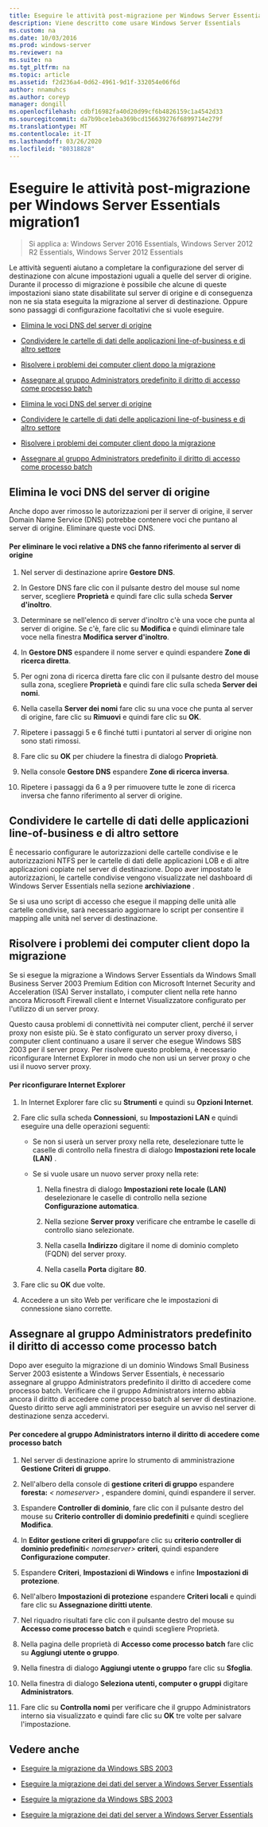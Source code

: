 ```yaml
---
title: Eseguire le attività post-migrazione per Windows Server Essentials migration1
description: Viene descritto come usare Windows Server Essentials
ms.custom: na
ms.date: 10/03/2016
ms.prod: windows-server
ms.reviewer: na
ms.suite: na
ms.tgt_pltfrm: na
ms.topic: article
ms.assetid: f2d236a4-0d62-4961-9d1f-332054e06f6d
author: nnamuhcs
ms.author: coreyp
manager: dongill
ms.openlocfilehash: cdbf16982fa40d20d99cf6b4826159c1a4542d33
ms.sourcegitcommit: da7b9bce1eba369bcd156639276f6899714e279f
ms.translationtype: MT
ms.contentlocale: it-IT
ms.lasthandoff: 03/26/2020
ms.locfileid: "80318828"
---
```

# <a name="perform-post-migration-tasks-for-windows-server-essentials-migration1"></a>Eseguire le attività post-migrazione per Windows Server Essentials migration1

>Si applica a: Windows Server 2016 Essentials, Windows Server 2012 R2 Essentials, Windows Server 2012 Essentials

Le attività seguenti aiutano a completare la configurazione del server di destinazione con alcune impostazioni uguali a quelle del server di origine. Durante il processo di migrazione è possibile che alcune di queste impostazioni siano state disabilitate sul server di origine e di conseguenza non ne sia stata eseguita la migrazione al server di destinazione. Oppure sono passaggi di configurazione facoltativi che si vuole eseguire.  
  

-   [Elimina le voci DNS del server di origine](Perform-post-migration-tasks-for-Windows-Server-Essentials-migration.md#BKMK_DeleteDNSEntries)  
  
-   [Condividere le cartelle di dati delle applicazioni line-of-business e di altro settore](Perform-post-migration-tasks-for-Windows-Server-Essentials-migration.md#BKMK_ShareLineOfBusinessAndOtherApplications)  
  
-   [Risolvere i problemi dei computer client dopo la migrazione](Perform-post-migration-tasks-for-Windows-Server-Essentials-migration.md#BKMK_FixClientComputerIssuesAfterMigrating)  
  
-   [Assegnare al gruppo Administrators predefinito il diritto di accesso come processo batch](Perform-post-migration-tasks-for-Windows-Server-Essentials-migration.md#BKMK_AdminGroup)  

-   [Elimina le voci DNS del server di origine](../migrate/Perform-post-migration-tasks-for-Windows-Server-Essentials-migration.md#BKMK_DeleteDNSEntries)  
  
-   [Condividere le cartelle di dati delle applicazioni line-of-business e di altro settore](../migrate/Perform-post-migration-tasks-for-Windows-Server-Essentials-migration.md#BKMK_ShareLineOfBusinessAndOtherApplications)  
  
-   [Risolvere i problemi dei computer client dopo la migrazione](../migrate/Perform-post-migration-tasks-for-Windows-Server-Essentials-migration.md#BKMK_FixClientComputerIssuesAfterMigrating)  
  
-   [Assegnare al gruppo Administrators predefinito il diritto di accesso come processo batch](../migrate/Perform-post-migration-tasks-for-Windows-Server-Essentials-migration.md#BKMK_AdminGroup)  

  
##  <a name="delete-dns-entries-of-the-source-server"></a><a name="BKMK_DeleteDNSEntries"></a>Elimina le voci DNS del server di origine  
 Anche dopo aver rimosso le autorizzazioni per il server di origine, il server Domain Name Service (DNS) potrebbe contenere voci che puntano al server di origine. Eliminare queste voci DNS.  
  
#### <a name="to-delete-dns-entries-that-point-to-the-source-server"></a>Per eliminare le voci relative a DNS che fanno riferimento al server di origine  
  
1.  Nel server di destinazione aprire **Gestore DNS**.  
  
2.  In Gestore DNS fare clic con il pulsante destro del mouse sul nome server, scegliere **Proprietà** e quindi fare clic sulla scheda **Server d'inoltro**.  
  
3.  Determinare se nell'elenco di server d'inoltro c'è una voce che punta al server di origine. Se c'è, fare clic su **Modifica** e quindi eliminare tale voce nella finestra **Modifica server d'inoltro**.  
  
4.  In **Gestore DNS** espandere il nome server e quindi espandere **Zone di ricerca diretta**.  
  
5.  Per ogni zona di ricerca diretta fare clic con il pulsante destro del mouse sulla zona, scegliere **Proprietà** e quindi fare clic sulla scheda **Server dei nomi**.  
  
6.  Nella casella **Server dei nomi** fare clic su una voce che punta al server di origine, fare clic su **Rimuovi** e quindi fare clic su **OK**.  
  
7.  Ripetere i passaggi 5 e 6 finché tutti i puntatori al server di origine non sono stati rimossi.  
  
8.  Fare clic su **OK** per chiudere la finestra di dialogo **Proprietà**.  
  
9. Nella console **Gestore DNS** espandere **Zone di ricerca inversa**.  
  
10. Ripetere i passaggi da 6 a 9 per rimuovere tutte le zone di ricerca inversa che fanno riferimento al server di origine.  
  
##  <a name="share-line-of-business-and-other-application-data-folders"></a><a name="BKMK_ShareLineOfBusinessAndOtherApplications"></a>Condividere le cartelle di dati delle applicazioni line-of-business e di altro settore  
 È necessario configurare le autorizzazioni delle cartelle condivise e le autorizzazioni NTFS per le cartelle di dati delle applicazioni LOB e di altre applicazioni copiate nel server di destinazione. Dopo aver impostato le autorizzazioni, le cartelle condivise vengono visualizzate nel dashboard di Windows Server Essentials nella sezione **archiviazione** .  
  
 Se si usa uno script di accesso che esegue il mapping delle unità alle cartelle condivise, sarà necessario aggiornare lo script per consentire il mapping alle unità nel server di destinazione.  
  
##  <a name="fix-client-computer-issues-after-migrating"></a><a name="BKMK_FixClientComputerIssuesAfterMigrating"></a>Risolvere i problemi dei computer client dopo la migrazione  
 Se si esegue la migrazione a Windows Server Essentials da Windows Small Business Server 2003 Premium Edition con Microsoft Internet Security and Acceleration (ISA) Server installato, i computer client nella rete hanno ancora Microsoft Firewall client e Internet Visualizzatore configurato per l'utilizzo di un server proxy.  
  
 Questo causa problemi di connettività nei computer client, perché il server proxy non esiste più. Se è stato configurato un server proxy diverso, i computer client continuano a usare il server che esegue Windows SBS 2003 per il server proxy. Per risolvere questo problema, è necessario riconfigurare Internet Explorer in modo che non usi un server proxy o che usi il nuovo server proxy.  
  
#### <a name="to-reconfigure-internet-explorer"></a>Per riconfigurare Internet Explorer  
  
1.  In Internet Explorer fare clic su **Strumenti** e quindi su **Opzioni Internet**.  
  
2.  Fare clic sulla scheda **Connessioni**, su **Impostazioni LAN** e quindi eseguire una delle operazioni seguenti:  
  
    -   Se non si userà un server proxy nella rete, deselezionare tutte le caselle di controllo nella finestra di dialogo **Impostazioni rete locale (LAN)** .  
  
    -   Se si vuole usare un nuovo server proxy nella rete:  
  
        1.  Nella finestra di dialogo **Impostazioni rete locale (LAN)** deselezionare le caselle di controllo nella sezione **Configurazione automatica**.  
  
        2.  Nella sezione **Server proxy** verificare che entrambe le caselle di controllo siano selezionate.  
  
        3.  Nella casella **Indirizzo** digitare il nome di dominio completo (FQDN) del server proxy.  
  
        4.  Nella casella **Porta** digitare **80**.  
  
3.  Fare clic su **OK** due volte.  
  
4.  Accedere a un sito Web per verificare che le impostazioni di connessione siano corrette.  
  
##  <a name="give-the-built-in-administrators-group-the-right-to-log-on-as-a-batch-job"></a><a name="BKMK_AdminGroup"></a>Assegnare al gruppo Administrators predefinito il diritto di accesso come processo batch  
 Dopo aver eseguito la migrazione di un dominio Windows Small Business Server 2003 esistente a Windows Server Essentials, è necessario assegnare al gruppo Administrators predefinito il diritto di accedere come processo batch. Verificare che il gruppo Administrators interno abbia ancora il diritto di accedere come processo batch al server di destinazione. Questo diritto serve agli amministratori per eseguire un avviso nel server di destinazione senza accedervi.  
  
#### <a name="to-give-the-built-in-administrators-group-the-right-to-log-on-as-a-batch-job"></a>Per concedere al gruppo Administrators interno il diritto di accedere come processo batch  
  
1. Nel server di destinazione aprire lo strumento di amministrazione **Gestione Criteri di gruppo**.  
  
2. Nell'albero della console di **gestione criteri di gruppo** espandere **foresta:** *< nomeserver\>* , espandere domini, quindi espandere il server.  
  
3. Espandere **Controller di dominio**, fare clic con il pulsante destro del mouse su **Criterio controller di dominio predefiniti** e quindi scegliere **Modifica**.  
  
4. In **Editor gestione criteri di gruppo**fare clic su **criterio controller di dominio predefiniti**<em>< nomeserver\></em> **criteri**, quindi espandere **Configurazione computer**.  
  
5. Espandere **Criteri**, **Impostazioni di Windows** e infine **Impostazioni di protezione**.  
  
6. Nell'albero **Impostazioni di protezione** espandere **Criteri locali** e quindi fare clic su **Assegnazione diritti utente**.  
  
7. Nel riquadro risultati fare clic con il pulsante destro del mouse su **Accesso come processo batch** e quindi scegliere Proprietà.  
  
8. Nella pagina delle proprietà di **Accesso come processo batch** fare clic su **Aggiungi utente o gruppo**.  
  
9. Nella finestra di dialogo **Aggiungi utente o gruppo** fare clic su **Sfoglia**.  
  
10. Nella finestra di dialogo **Seleziona utenti, computer o gruppi** digitare **Administrators**.  
  
11. Fare clic su **Controlla nomi** per verificare che il gruppo Administrators interno sia visualizzato e quindi fare clic su **OK** tre volte per salvare l'impostazione.  
  
## <a name="see-also"></a>Vedere anche  
  

-   [Eseguire la migrazione da Windows SBS 2003](Migrate-Windows-Small-Business-Server-2003-to-Windows-Server-Essentials.md)  
  
-   [Eseguire la migrazione dei dati del server a Windows Server Essentials](Migrate-Server-Data-to-Windows-Server-Essentials.md)

-   [Eseguire la migrazione da Windows SBS 2003](../migrate/Migrate-Windows-Small-Business-Server-2003-to-Windows-Server-Essentials.md)  
  
-   [Eseguire la migrazione dei dati del server a Windows Server Essentials](../migrate/Migrate-Server-Data-to-Windows-Server-Essentials.md)

